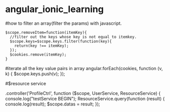 # angular_ionic_learning

#how to filter an array(filter the params) with javascript.

    $scope.removeItem=function(itemKey){
      //filter out the keys whose key is not equal to itemkey.
      $scope.keys=$scope.keys.filter(function(key){
        return(key !== itemKey);
      });
      $cookies.remove(itemKey);
    }
#iterate all the key value pairs in array
    angular.forEach(cookies, function (v, k) {
      $scope.keys.push(v);
    });


#$resource service

.controller('ProfileCtrl', function ($scope, UserService, ResourceService) {
    console.log("testService BEGIN");
    ResourceService.query(function (result) {
        console.log(result);
        $scope.datas = result;
    });
